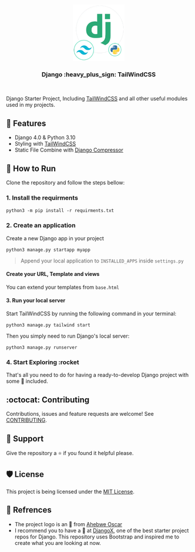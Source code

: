 <p align="center">
    <img src="https://raw.githubusercontent.com/Farhaduneci/DjangoTailwindTemplate/main/.github_components/Icon.png" width="140">
    <h3 align="center">Django :heavy_plus_sign: TailWindCSS</h3>
</p>

<br>

Django Starter Project, Including [TailWindCSS](https://tailwindcss.com/) and all other useful modules used in my projects.

## :toolbox: Features

- Django 4.0 & Python 3.10
- Styling with [TailWindCSS](https://tailwindcss.com/)
- Static File Combine with [Django Compressor](https://django-compressor.readthedocs.io/en/)

## :scroll: How to Run

Clone the repository and follow the steps bellow:

### 1. Install the requirments

```shell
python3 -m pip install -r requirments.txt
```

### 2. Create an application

Create a new Django app in your project

```shell
python3 manage.py startapp myapp
```

> Append your local application to `INSTALLED_APPS` inside `settings.py`

#### Create your URL, Template and views

You can extend your templates from `base.html`

#### 3. Run your local server

Start TailWindCSS by running the following command in your terminal:

```shell
python3 manage.py tailwind start
```

Then you simply need to run Django's local server:

```shell
python3 manage.py runserver
```

### 4. Start Exploring :rocket

That's all you need to do for having a ready-to-develop Django project with some :battery: included.

## :octocat: Contributing

Contributions, issues and feature requests are welcome! See [CONTRIBUTING](https://github.com/farhaduneci/DjangoTailwindTemplate/blob/master/CONTRIBUTING.md).

## :star2: Support

Give the repository a :star: if you found it helpful please.

## :shield: License

This project is being licensed under the [MIT License](https://github.com/farhaduneci/DjangoTailwindTemplate/blob/main/LICENSE).

## :paperclip: Refrences

- The project logo is an :art: from [Ahebwe Oscar](https://morioh.com/@607d9be4925efb1381779f48)
- I recommend you to have a :eyes: at [DjangoX](https://github.com/wsvincent/djangox), one of the best starter project repos for Django. This repository uses Bootstrap and inspired me to create what you are looking at now.
